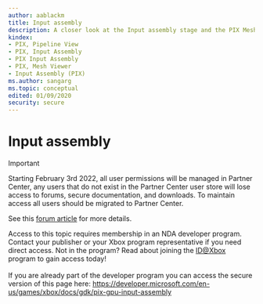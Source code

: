```yaml
---
author: aablackm
title: Input assembly
description: A closer look at the Input assembly stage and the PIX Mesh viewer.
kindex:
- PIX, Pipeline View
- PIX, Input Assembly
- PIX Input Assembly
- PIX, Mesh Viewer
- Input Assembly (PIX)
ms.author: sangarg
ms.topic: conceptual
edited: 01/09/2020
security: secure
---
```


# Input assembly
> [!IMPORTANT]
> Starting February 3rd 2022, all user permissions will be managed in Partner Center, any users that do not exist in the Partner Center user store will lose access to forums, secure documentation, and downloads. To maintain access all users should be migrated to Partner Center. <p></p>See this <a href="https://forums.xboxlive.com/articles/132187/breaking-change-user-access-for-forums-secure-docu.html">forum article</a> for more details.  

 Access to this topic requires membership in an NDA developer program. Contact your publisher or your Xbox program representative if you need direct access. Not in the program? Read about joining the <a href="https://www.xbox.com/Developers/id">ID@Xbox</a> program to gain access today!  <br/><br/>If you are already part of the developer program you can access the secure version of this page here: <a target="_blank" href="https://developer.microsoft.com/en-us/games/xbox/docs/gdk/pix-gpu-input-assembly">https://developer.microsoft.com/en-us/games/xbox/docs/gdk/pix-gpu-input-assembly</a>